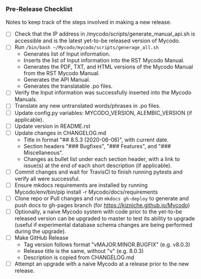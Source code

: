 ### Pre-Release Checklist

Notes to keep track of the steps involved in making a new release.

 - [ ] Check that the IP address in /mycodo/scripts/generate_manual_api.sh is accessible and is the latest yet-to-be released version of Mycodo.
 - [ ] Run ```/bin/bash ~/Mycodo/mycodo/scripts/generage_all.sh```
   - Generates list of Input information.
   - Inserts the list of Input information into the RST Mycodo Manual.
   - Generates the PDF, TXT, and HTML versions of the Mycodo Manual from the RST Mycodo Manual.
   - Generates the API Manual.
   - Generates the translatable .po files.
 - [ ] Verify the Input information was successfully inserted into the Mycodo Manuals.
 - [ ] Translate any new untranslated words/phrases in .po files.
 - [ ] Update config.py variables: MYCODO_VERSION, ALEMBIC_VERSION (if applicable).
 - [ ] Update version in README.rst
 - [ ] Update changes in CHANGELOG.md
   - Title in format "## 8.5.3 (2020-06-06)", with current date.
   - Section headers "### Bugfixes", "### Features", and "### Miscellaneous".
   - Changes as bullet list under each section header, with a link to issue(s) at the end of each short description (if applicable).
 - [ ] Commit changes and wait for TravisCI to finish running pytests and verify all were successful.
 - [ ] Ensure mkdocs requirements are installed by running Mycodo/env/bin/pip install -r Mycodo/docs/requirements
 - [ ] Clone repo or Pull changes and run ```mkdocs gh-deploy``` to generate and push docs to gh-pages branch (for https://kizniche.github.io/Mycodo)
 - [ ] Optionally, a naive Mycodo system with code prior to the yet-to-be released version can be upgraded to master to test its ability to upgrade (useful if experimental database schema changes are being performed during the upgrade).
 - [ ] Make GitHub Release
   - Tag version follows format "vMAJOR.MINOR.BUGFIX" (e.g. v8.0.3)
   - Release title is the same, without "v" (e.g. 8.0.3)
   - Description is copied from CHANGELOG.md
 - [ ] Attempt an upgrade with a naive Mycodo at a release prior to the new release.
